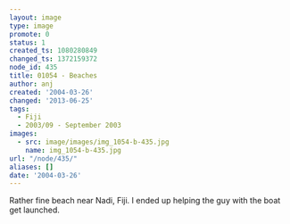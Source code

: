 ```yaml
---
layout: image
type: image
promote: 0
status: 1
created_ts: 1080280849
changed_ts: 1372159372
node_id: 435
title: 01054 - Beaches
author: anj
created: '2004-03-26'
changed: '2013-06-25'
tags:
  - Fiji
  - 2003/09 - September 2003
images:
  - src: image/images/img_1054-b-435.jpg
    name: img_1054-b-435.jpg
url: "/node/435/"
aliases: []
date: '2004-03-26'
---
```

Rather fine beach near Nadi, Fiji.  I ended up helping the guy with the boat get launched. 
